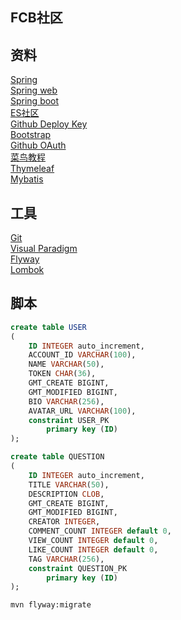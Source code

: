 ## FCB社区

## 资料
[Spring](https://spring.io/guides)  
[Spring web](https://spring.io/guides/gs/serving-web-content/)  
[Spring boot](https://docs.spring.io/spring-boot/docs/2.0.0.RC1/reference/htmlsingle/#boot-features-embedded-database-support)  
[ES社区](https://elasticsearch.cn/)  
[Github Deploy Key](https://developer.github.com/v3/guides/managing-deploy-keys/#deploy-keys)  
[Bootstrap](https://v3.bootcss.com/getting-started/)  
[Github OAuth](https://developer.github.com/apps/buiflding-oauth-apps/creating-an-oauth-app/)  
[菜鸟教程](https://www.runoob.com/mysql/mysql-tutorial.html)  
[Thymeleaf](https://www.thymeleaf.org/doc/tutorials/3.0/usingthymeleaf.html)  
[Mybatis](http://www.mybatis.org/mybatis-3/configuration.html)  

## 工具
[Git](https://git-scm.com/downloads)  
[Visual Paradigm](https://www.visual-paradigm.com)  
[Flyway](https://flywaydb.org/getstarted/firststeps/maven)  
[Lombok](https://www.projectlombok.org/)  


## 脚本
```sql
create table USER
(
	ID INTEGER auto_increment,
	ACCOUNT_ID VARCHAR(100),
	NAME VARCHAR(50),
	TOKEN CHAR(36),
	GMT_CREATE BIGINT,
	GMT_MODIFIED BIGINT,
	BIO VARCHAR(256),
	AVATAR_URL VARCHAR(100),
	constraint USER_PK
		primary key (ID)
);

create table QUESTION
(
	ID INTEGER auto_increment,
	TITLE VARCHAR(50),
	DESCRIPTION CLOB,
	GMT_CREATE BIGINT,
	GMT_MODIFIED BIGINT,
	CREATOR INTEGER,
	COMMENT_COUNT INTEGER default 0,
	VIEW_COUNT INTEGER default 0,
	LIKE_COUNT INTEGER default 0,
	TAG VARCHAR(256),
	constraint QUESTION_PK
		primary key (ID)
);


```

```bash
mvn flyway:migrate
```


